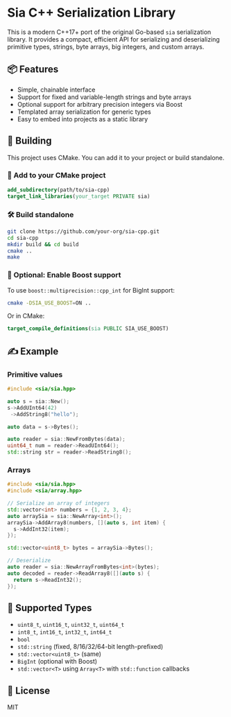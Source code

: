 # Sia C++ Serialization Library

This is a modern C++17+ port of the original Go-based `sia` serialization library. It provides a compact, efficient API for serializing and deserializing primitive types, strings, byte arrays, big integers, and custom arrays.

## 📦 Features

- Simple, chainable interface
- Support for fixed and variable-length strings and byte arrays
- Optional support for arbitrary precision integers via Boost
- Templated array serialization for generic types
- Easy to embed into projects as a static library

## 🔧 Building

This project uses CMake. You can add it to your project or build standalone.

### 🔗 Add to your CMake project

```cmake
add_subdirectory(path/to/sia-cpp)
target_link_libraries(your_target PRIVATE sia)
```

### 🛠 Build standalone

```bash
git clone https://github.com/your-org/sia-cpp.git
cd sia-cpp
mkdir build && cd build
cmake ..
make
```

### 🔄 Optional: Enable Boost support

To use `boost::multiprecision::cpp_int` for BigInt support:

```bash
cmake -DSIA_USE_BOOST=ON ..
```

Or in CMake:

```cmake
target_compile_definitions(sia PUBLIC SIA_USE_BOOST)
```

## ✍️ Example

### Primitive values

```cpp
#include <sia/sia.hpp>

auto s = sia::New();
s->AddUInt64(42)
 ->AddString8("hello");

auto data = s->Bytes();

auto reader = sia::NewFromBytes(data);
uint64_t num = reader->ReadUInt64();
std::string str = reader->ReadString8();
```

### Arrays

```cpp
#include <sia/sia.hpp>
#include <sia/array.hpp>

// Serialize an array of integers
std::vector<int> numbers = {1, 2, 3, 4};
auto arraySia = sia::NewArray<int>();
arraySia->AddArray8(numbers, [](auto s, int item) {
  s->AddInt32(item);
});

std::vector<uint8_t> bytes = arraySia->Bytes();

// Deserialize
auto reader = sia::NewArrayFromBytes<int>(bytes);
auto decoded = reader->ReadArray8([](auto s) {
  return s->ReadInt32();
});
```

## 🧪 Supported Types

- `uint8_t`, `uint16_t`, `uint32_t`, `uint64_t`
- `int8_t`, `int16_t`, `int32_t`, `int64_t`
- `bool`
- `std::string` (fixed, 8/16/32/64-bit length-prefixed)
- `std::vector<uint8_t>` (same)
- `BigInt` (optional with Boost)
- `std::vector<T>` using `Array<T>` with `std::function` callbacks

## 🧩 License

MIT

